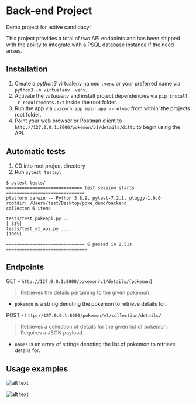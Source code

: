 # Back-end Project

Demo project for active candidacy!

This project provides a total of two API endpoints and has been shipped with the ability to integrate with a PSQL database instance if the need arises.

## Installation
1. Create a _python3_ virtualenv named `.venv` or your preferred name via `python3 -m virtualenv .venv`.
2. Activate the *virtualenv* and install project dependencies via `pip install -r requirements.txt` inside the root folder.
3. Run the app via `uvicorn app.main:app --reload` from within' the projects root folder.
4. Point your web browser or Postman client to `http://127.0.0.1:8000/pokemon/v1/details/ditto` to begin using the API.

## Automatic tests
1. CD into root project directory
2. Run `pytest tests/`.

```
$ pytest tests/                            
============================= test session starts ==============================
platform darwin -- Python 3.8.9, pytest-7.2.1, pluggy-1.0.0
rootdir: /Users/test/Desktop/poke_demo/backend
collected 6 items                                                              

tests/test_pokeapi.py ..                                                 [ 33%]
tests/test_v1_api.py ....                                                [100%]

============================== 6 passed in 2.51s ===============================
```

## Endpoints

GET - `http://127.0.0.1:8000/pokemon/v1/details/{pokemon}`
> Retrieves the details pertaining to the given pokemon.
- `pokemon` is a string denoting the pokemon to retrieve details for.

POST - `http://127.0.0.1:8000/pokemon/v1/collection/details/`
> Retrieves a collection of details for the given list of pokemon. Requires a JSON payload.
- `names` is an array of strings denoting the list of pokemon to retrieve details for.

## Usage examples
![alt text](https://i.imgur.com/jZcWyBb.png)

![alt text](https://i.imgur.com/5rASuxK.png)
